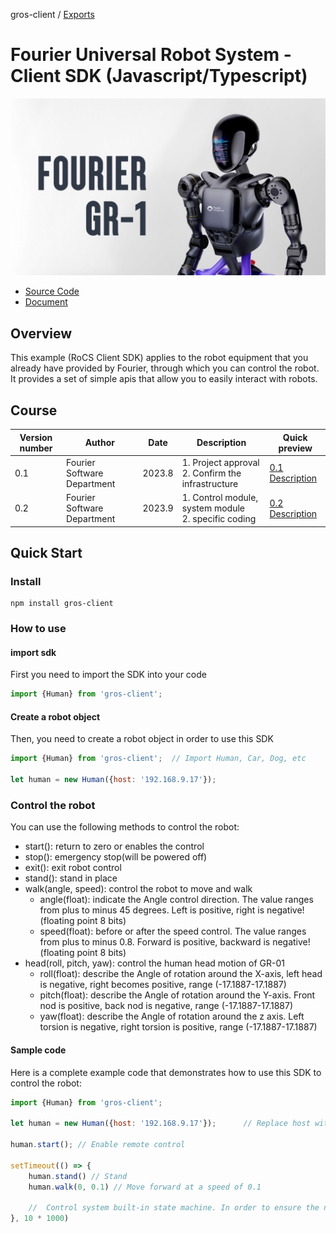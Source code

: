 gros-client / [Exports](sdks/sdk_js/modules.md)

# Fourier Universal Robot System - Client SDK (Javascript/Typescript)
![](sdks/sdk_js/pics/banner.jpeg)

* [Source Code](https://github.com/FFTAI/gros_client_js.git)
* [Document](sdks/sdk_js/modules.md)

## Overview
This example (RoCS Client SDK) applies to the robot equipment that you already have provided by Fourier, through which you can control the robot. It provides a set of simple apis that allow you to easily interact with robots.

## Course

| Version number | Author | Date | Description | Quick preview |
|-----|--------|--------|------------------------------|--------------------------------------------|
| 0.1 | Fourier Software Department  | 2023.8 | 1. Project approval <br/>2. Confirm the infrastructure       | [0.1 Description](https://fftai.github.io/v0.1.html) |
| 0.2 | Fourier Software Department  | 2023.9 | 1. Control module, system module<br/>2. specific coding | [0.2 Description](https://fftai.github.io/v0.2.html) |

## Quick Start

### Install

```shell
npm install gros-client
```

### How to use
#### import sdk
First you need to import the SDK into your code

```javascript
import {Human} from 'gros-client';   
```
#### Create a robot object
Then, you need to create a robot object in order to use this SDK

```javascript
import {Human} from 'gros-client';  // Import Human, Car, Dog, etc

let human = new Human({host: '192.168.9.17'});
```

### Control the robot
You can use the following methods to control the robot:

- start(): return to zero or enables the control
- stop(): emergency stop(will be powered off)
- exit(): exit robot control
- stand(): stand in place
- walk(angle, speed): control the robot to move and walk
    - angle(float): indicate the Angle control direction. The value ranges from plus to minus 45 degrees. Left is positive, right is negative! (floating point 8 bits)
    - speed(float): before or after the speed control. The value ranges from plus to minus 0.8. Forward is positive, backward is negative! (floating point 8 bits)
- head(roll, pitch, yaw): control the human head motion of GR-01
    - roll(float): describe the Angle of rotation around the X-axis, left head is negative, right becomes positive, range (-17.1887-17.1887)
    - pitch(float): describe the Angle of rotation around the Y-axis. Front nod is positive, back nod is negative, range (-17.1887-17.1887)
    - yaw(float): describe the Angle of rotation around the z axis. Left torsion is negative, right torsion is positive, range (-17.1887-17.1887)
#### Sample code
Here is a complete example code that demonstrates how to use this SDK to control the robot:

```javascript
import {Human} from 'gros-client';  

let human = new Human({host: '192.168.9.17'});      // Replace host with the ip of the device you own

human.start(); // Enable remote control

setTimeout(() => {
    human.stand() // Stand
    human.walk(0, 0.1) // Move forward at a speed of 0.1
    
    //  Control system built-in state machine. In order to ensure the normal calibration and startup of the robot, it is recommended to execute subsequent commands 10 seconds after the start() command
}, 10 * 1000)
```
